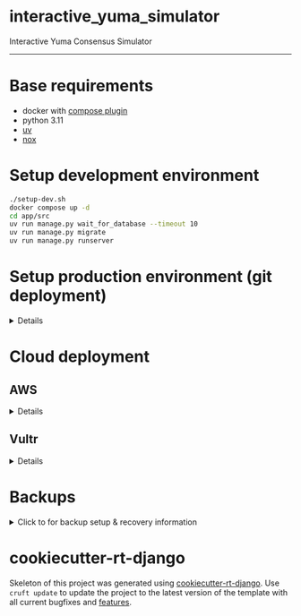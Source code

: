 # interactive_yuma_simulator

Interactive Yuma Consensus Simulator

- - -

# Base requirements

- docker with [compose plugin](https://docs.docker.com/compose/install/linux/)
- python 3.11
- [uv](https://docs.astral.sh/uv/)
- [nox](https://nox.thea.codes)

# Setup development environment

```sh
./setup-dev.sh
docker compose up -d
cd app/src
uv run manage.py wait_for_database --timeout 10
uv run manage.py migrate
uv run manage.py runserver
```

# Setup production environment (git deployment)

<details>

This sets up "deployment by pushing to git storage on remote", so that:

- `git push origin ...` just pushes code to Github / other storage without any consequences;
- `git push production master` pushes code to a remote server running the app and triggers a git hook to redeploy the application.

```
Local .git ------------> Origin .git
                \
                 ------> Production .git (redeploy on push)
```

- - -

Use `ssh-keygen` to generate a key pair for the server, then add read-only access to repository in "deployment keys" section (`ssh -A` is easy to use, but not safe).

```sh
# remote server
mkdir -p ~/repos
cd ~/repos
git init --bare --initial-branch=master interactive_yuma_simulator.git

mkdir -p ~/domains/interactive_yuma_simulator
```

```sh
# locally
git remote add production root@<server>:~/repos/interactive_yuma_simulator.git
git push production master
```

```sh
# remote server
cd ~/repos/interactive_yuma_simulator.git

cat <<'EOT' > hooks/post-receive
#!/bin/bash
unset GIT_INDEX_FILE
export ROOT=/root
export REPO=interactive_yuma_simulator
while read oldrev newrev ref
do
    if [[ $ref =~ .*/master$ ]]; then
        export GIT_DIR="$ROOT/repos/$REPO.git/"
        export GIT_WORK_TREE="$ROOT/domains/$REPO/"
        git checkout -f master
        cd $GIT_WORK_TREE
        ./deploy.sh
    else
        echo "Doing nothing: only the master branch may be deployed on this server."
    fi
done
EOT

chmod +x hooks/post-receive
./hooks/post-receive
cd ~/domains/interactive_yuma_simulator
sudo bin/prepare-os.sh
./setup-prod.sh

# adjust the `.env` file

mkdir letsencrypt
./letsencrypt_setup.sh
./deploy.sh
```

### Deploy another branch

Only `master` branch is used to redeploy an application.
If one wants to deploy other branch, force may be used to push desired branch to remote's `master`:

```sh
git push --force production local-branch-to-deploy:master
```

</details>



# Cloud deployment

## AWS

<details>
Initiate the infrastructure with Terraform:
TODO

To push a new version of the application to AWS, just push to a branch named `deploy-$(ENVIRONMENT_NAME)`.
Typical values for `$(ENVIRONMENT_NAME)` are `prod` and `staging`.
For this to work, GitHub actions needs to be provided with credentials for an account that has the following policies enabled:

- AutoScalingFullAccess
- AmazonEC2ContainerRegistryFullAccess
- AmazonS3FullAccess

See `.github/workflows/cd.yml` to find out the secret names.

For more details see [README_AWS.md](README_AWS.md)
</details>

## Vultr

<details>
Initiate the infrastructure with Terraform and cloud-init:

- see Terraform template in `<project>/devops/vultr_tf/core/`
- see scripts for interacting with Vultr API in `<project>/devops/vultr_scripts/`
  - note these scripts need `vultr-cli` installed

For more details see [README_vultr.md](README_vultr.md).
</details>

# Backups

<details>
<summary>Click to for backup setup & recovery information</summary>

Backups are managed by `backups` container.

## Local volume

By default, backups will be created [periodically](backups/backup.cron) and stored in `backups` volume.

### Backups rotation
Set env var:
- `BACKUP_LOCAL_ROTATE_KEEP_LAST`

### Email

Local backups may be sent to email manually. Set env vars:
- `EMAIL_HOST`
- `EMAIL_PORT`
- `EMAIL_HOST_USER`
- `EMAIL_HOST_PASSWORD`
- `DEFAULT_FROM_EMAIL`

Then run:
```sh
docker compose run --rm -e EMAIL_TARGET=youremail@domain.com backups ./backup-db.sh
```

## B2 cloud storage

Create an application key with restricted access to a single bucket. The key should have following permissions:
- `listFiles`
- `readFiles`
- `writeFiles`

Set env vars:
- `BACKUP_B2_BUCKET`
- `BACKUP_B2_KEY_ID`
- `BACKUP_B2_KEY_SECRET`

Backups will be uploaded to the bucket.

Set up backups lifecycle rules by following these instructions: https://www.backblaze.com/docs/cloud-storage-configure-and-manage-lifecycle-rules

## List all available backups

```sh
docker compose run --rm backups ./list-backups.sh
```

## Restoring system from backup after a catastrophical failure

1. Follow the instructions above to set up a new production environment
2. Restore the database using one of
```sh
docker compose run --rm backups ./restore-db.sh /var/backups/{backup-name}.dump.zstd

docker compose run --rm backups ./restore-db.sh b2://{bucket-name}/{backup-name}.dump.zstd
docker compose run --rm backups ./restore-db.sh b2id://{ID}
```
3. See if everything works
4. Make sure everything is filled up in `.env`, error reporting integration, email accounts etc

## Monitoring

`backups` container runs a simple server which [exposes essential metrics about backups](backups/bin/serve_metrics.py).

</details>

# cookiecutter-rt-django

Skeleton of this project was generated using [cookiecutter-rt-django](https://github.com/reef-technologies/cookiecutter-rt-django).
Use `cruft update` to update the project to the latest version of the template with all current bugfixes and [features](https://github.com/reef-technologies/cookiecutter-rt-django/blob/master/features.md).
